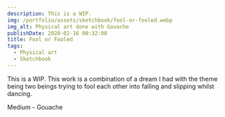 ```yaml
---
description: This is a WIP.
img: /portfolio/assets/sketchbook/fool-or-fooled.webp
img_alt: Physical art done with Gouache
publishDate: 2020-02-16 00:32:00
title: Fool or Fooled
tags:
  - Physical art
  - Sketchbook
---
```


This is a WIP. This work is a combination of a dream I had with the theme being
two beings trying to fool each other into falling and slipping whilst dancing.

Medium - Gouache
